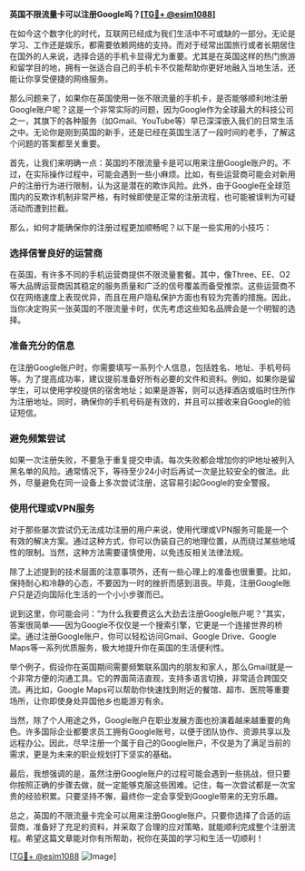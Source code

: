 **英国不限流量卡可以注册Google吗？[[TG💪+ @esim1088](https://t.me/s/esim1088)]**

在如今这个数字化的时代，互联网已经成为我们生活中不可或缺的一部分。无论是学习、工作还是娱乐，都需要依赖网络的支持。而对于经常出国旅行或者长期居住在国外的人来说，选择合适的手机卡显得尤为重要。尤其是在英国这样的热门旅游和留学目的地，拥有一张适合自己的手机卡不仅能帮助你更好地融入当地生活，还能让你享受便捷的网络服务。

那么问题来了，如果你在英国使用一张不限流量的手机卡，是否能够顺利地注册Google账户呢？这是一个非常实际的问题，因为Google作为全球最大的科技公司之一，其旗下的各种服务（如Gmail、YouTube等）早已深深嵌入我们的日常生活之中。无论你是刚到英国的新手，还是已经在英国生活了一段时间的老手，了解这个问题的答案都至关重要。

首先，让我们来明确一点：英国的不限流量卡是可以用来注册Google账户的。不过，在实际操作过程中，可能会遇到一些小麻烦。比如，有些运营商可能会对新用户的注册行为进行限制，认为这是潜在的欺诈风险。此外，由于Google在全球范围内的反欺诈机制非常严格，有时候即使是正常的注册流程，也可能被误判为可疑活动而遭到拦截。

那么，如何才能确保你的注册过程更加顺畅呢？以下是一些实用的小技巧：

### **选择信誉良好的运营商**
在英国，有许多不同的手机运营商提供不限流量套餐。其中，像Three、EE、O2等大品牌运营商因其稳定的服务质量和广泛的信号覆盖而备受推崇。这些运营商不仅在网络速度上表现优异，而且在用户隐私保护方面也有较为完善的措施。因此，当你决定购买一张英国的不限流量卡时，优先考虑这些知名品牌会是一个明智的选择。

### **准备充分的信息**
在注册Google账户时，你需要填写一系列个人信息，包括姓名、地址、手机号码等。为了提高成功率，建议提前准备好所有必要的文件和资料。例如，如果你是留学生，可以使用学校提供的宿舍地址；如果是游客，则可以选择酒店或临时住所作为注册地址。同时，确保你的手机号码是有效的，并且可以接收来自Google的验证短信。

### **避免频繁尝试**
如果一次注册失败，不要急于重复提交申请。每次失败都会增加你的IP地址被列入黑名单的风险。通常情况下，等待至少24小时后再试一次是比较安全的做法。此外，尽量避免在同一设备上多次尝试注册，这容易引起Google的安全警报。

### **使用代理或VPN服务**
对于那些屡次尝试仍无法成功注册的用户来说，使用代理或VPN服务可能是一个有效的解决方案。通过这种方式，你可以伪装自己的地理位置，从而绕过某些地域性的限制。当然，这种方法需要谨慎使用，以免违反相关法律法规。

除了上述提到的技术层面的注意事项外，还有一些心理上的准备也很重要。比如，保持耐心和冷静的心态，不要因为一时的挫折而感到沮丧。毕竟，注册Google账户只是迈向国际化生活的一个小小步骤而已。

说到这里，你可能会问：“为什么我要费这么大劲去注册Google账户呢？”其实，答案很简单——因为Google不仅仅是一个搜索引擎，它更是一个连接世界的桥梁。通过注册Google账户，你可以轻松访问Gmail、Google Drive、Google Maps等一系列优质服务，极大地提升你在英国的生活便利性。

举个例子，假设你在英国期间需要频繁联系国内的朋友和家人，那么Gmail就是一个非常方便的沟通工具。它的界面简洁直观，支持多语言切换，非常适合跨国交流。再比如，Google Maps可以帮助你快速找到附近的餐馆、超市、医院等重要场所，让你即使身处异国他乡也能游刃有余。

当然，除了个人用途之外，Google账户在职业发展方面也扮演着越来越重要的角色。许多国际企业都要求员工拥有Google账号，以便于团队协作、资源共享以及远程办公。因此，尽早注册一个属于自己的Google账户，不仅是为了满足当前的需求，更是为未来的职业规划打下坚实的基础。

最后，我想强调的是，虽然注册Google账户的过程可能会遇到一些挑战，但只要你按照正确的步骤去做，就一定能够克服这些困难。记住，每一次尝试都是一次宝贵的经验积累。只要坚持不懈，最终你一定会享受到Google带来的无穷乐趣。

总之，英国的不限流量卡完全可以用来注册Google账户。只要你选择了合适的运营商，准备好了充足的资料，并采取了合理的应对策略，就能顺利完成整个注册流程。希望这篇文章能对你有所帮助，祝你在英国的学习和生活一切顺利！

[[TG💪+ @esim1088](https://t.me/s/esim1088) ![Image](https://i.postimg.cc/4NQfJmqS/Snipaste-2025-05-13-00-14-12.png)]
